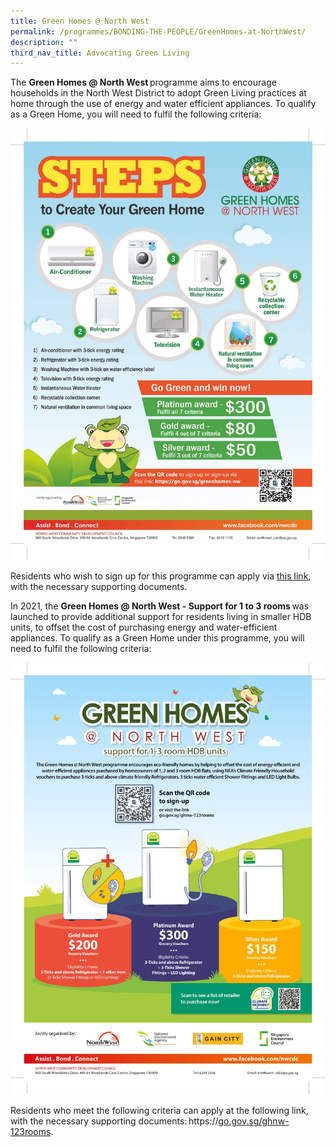 ```yaml
---
title: Green Homes @ North West
permalink: /programmes/BONDING-THE-PEOPLE/GreenHomes-at-NorthWest/
description: ""
third_nav_title: Advocating Green Living
---
```

The **Green Homes @ North West** programme aims to encourage households in the North West District to adopt Green Living practices at home through the use of energy and water efficient appliances. To qualify as a Green Home, you will need to fulfil the following criteria:  

![](/images/Programmes/Green%20Living/GH%20Posters-1.jpg)
    
Residents who wish to sign up for this programme can apply via [this link](https://go.gov.sg/greenhomes-nw), with the necessary supporting documents. 

In 2021, the **Green Homes @ North West - Support for 1 to 3 rooms** was launched to provide additional support for residents living in smaller HDB units, to offset the cost of purchasing energy and water-efficient appliances. To qualify as a Green Home under this programme, you will need to fulfil the following criteria: 

![](/images/Programmes/Green%20Living/GH%20Posters-2.jpg)
   
Residents who meet the following criteria can apply at the following link, with the necessary supporting documents: https://[go.gov.sg/ghnw-123rooms](https://go.gov.sg/ghnw-123rooms). 
